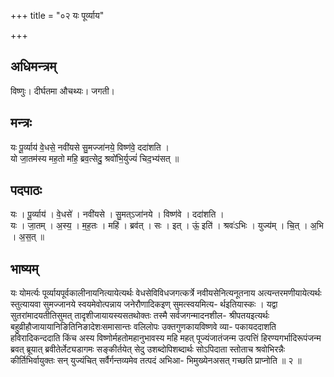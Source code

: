 +++
title = "०२ यः पूर्व्याय"

+++
## अधिमन्त्रम्
विष्णुः। दीर्घतमा औचथ्यः। जगती।

## मन्त्रः
यः पू॒र्व्याय॑ वे॒धसे॒ नवी॑यसे सु॒मज्जा॑नये॒ विष्ण॑वे॒ ददा॑शति ।  
यो जा॒तम॑स्य मह॒तो महि॒ ब्रव॒त्सेदु॒ श्रवो॑भि॒र्युज्यं॑ चिद॒भ्य॑सत् ॥

## पदपाठः
यः । पू॒र्व्याय॑ । वे॒धसे॑ । नवी॑यसे । सु॒मत्ऽजा॑नये । विष्ण॑वे । ददा॑शति ।  
यः । जा॒तम् । अ॒स्य॒ । म॒ह॒तः । महि॑ । ब्रव॑त् । सः । इत् । ऊं॒ इति॑ । श्रवः॑ऽभिः । युज्य॑म् । चि॒त् । अ॒भि । अ॒स॒त् ॥

## भाष्यम्
यः योमर्त्यः पूर्व्यायपूर्वकालीनायनित्यायेत्यर्थः वेधसेविविधजगत्कर्त्रे नवीयसेनित्यनूतनाय अत्यन्तरमणीयायेत्यर्थः स्तुत्यायवा सुमज्जानये स्वयमेवोत्पन्नाय जनेरौणादिकइण् सुमत्स्वयमित्य- र्थइतियास्कः । यद्वा सुतरांमादयतीतिसुमत् तादृशीजायायस्यसतथोक्तः तस्मै सर्वजगन्मादनशील- श्रीपतयइत्यर्थः बहुव्रीहौजायायानिङितिनिङादेशःसमासान्तः वलिलोपः उक्तगुणकायविष्णवे व्या- पकायददाशति हविरादिकन्ददाति किंच अस्य विष्णोर्महतोमहानुभावस्य महि महत् पूज्यंजातंजन्म उत्पत्तिं हिरण्यगर्भादिरूपंजन्म ब्रवत् ब्रूयात् ब्रवीतेर्लेट्यडागमः सङ्कीर्तयेत् सेदु उशब्दोपिशब्दार्थः सोऽपिदाता स्तोताच श्रवोभिरन्नैः कीर्तिभिर्वायुक्तः सन् युज्यंचित् सर्वैर्गन्तव्यमेव तत्पदं अभिआ- भिमुख्येनअसत् गच्छति प्राप्नोति ॥ २ ॥